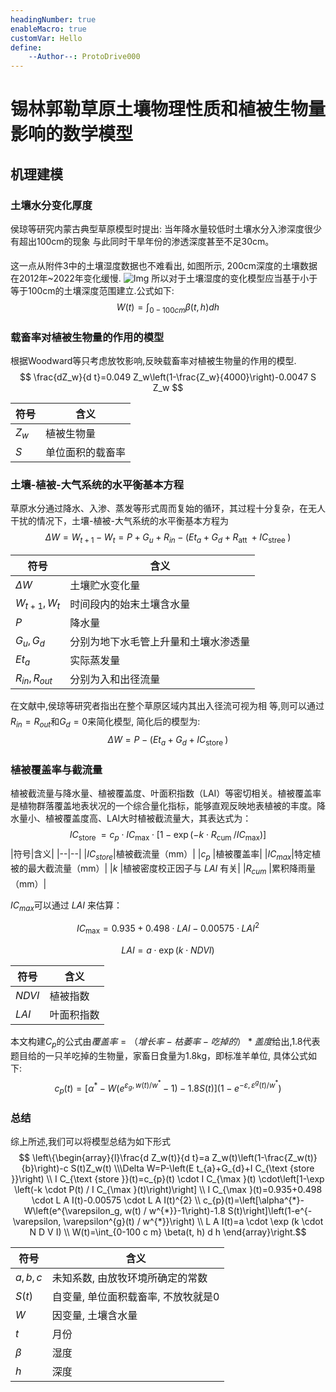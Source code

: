 ```yaml
---
headingNumber: true
enableMacro: true
customVar: Hello
define:
    --Author--: ProtoDrive000
---
```

# 锡林郭勒草原土壤物理性质和植被生物量影响的数学模型
## 机理建模
### 土壤水分变化厚度 
侯琼等研究内蒙古典型草原模型时提出: 当年降水量较低时土壤水分入渗深度很少有超出100cm的现象 与此同时干旱年份的渗透深度甚至不足30cm。

这一点从附件3中的土壤湿度数据也不难看出, 如图所示, 200cm深度的土壤数据在2012年~2022年变化缓慢.
![Img](https://imgpool.protodrive.xyz/IMG/yank-note-picgo-img-20221009152615.png)
所以对于土壤湿度的变化模型应当基于小于等于100cm的土壤深度范围建立.公式如下:
$$W(t)=\int_{0-100 c m} \beta(t, h) d h$$
### 载畜率对植被生物量的作用的模型
根据Woodward等只考虑放牧影响,反映载畜率对植被生物量的作用的模型.
$$ \frac{dZ_w}{d t}=0.049 Z_w\left(1-\frac{Z_w}{4000}\right)-0.0047 S Z_w $$

|符号|含义|
|--|--|
|$Z_w$|植被生物量|
|$S$|单位面积的载畜率|

### 土壤-植被-大气系统的水平衡基本方程
草原水分通过降水、入渗、蒸发等形式周而复始的循环，其过程十分复杂，在无人干扰的情况下，土壤-植被-大气系统的水平衡基本方程为
$$ \Delta W=W_{t+1}-W_{t}=P+G_{u}+R_{i n}-\left(E t_{a}+G_{d}+R_{\text {att }}+I C_{\text {stree }}\right) $$

|符号|含义|
|--|--|
|$\Delta W$|土壤贮水变化量|
|$W_{t+1},W_{t}$ |时间段内的始末土壤含水量|
|$P$|降水量|
|$G_u,G_d$|分别为地下水毛管上升量和土壤水渗透量|
|$Et_a$|实际蒸发量|
|$R_{in} ,R_{out}$|分别为入和出径流量|

在文献中,侯琼等研究者指出在整个草原区域内其出入径流可视为相
等,则可以通过$R_{in} = R_{out}$和$G_d=0$来简化模型, 简化后的模型为:
$$\Delta W=P-(E t_{a}+G_{d}+I C_{\text {store }})$$

### 植被覆盖率与截流量
植被截流量与降水量、植被覆盖度、叶面积指数（LAI）等密切相关。植被覆盖率是植物群落覆盖地表状况的一个综合量化指标，能够直观反映地表植被的丰度。降水量小、植被覆盖度高、LAI大时植被截流量大，其表达式为：
$$ I C_{\text {store }}=c_{p} \cdot I C_{\max } \cdot\left[1-\exp \left(-k \cdot R_{\text {cum }} / I C_{\max }\right)\right] $$
|符号|含义|
|--|--|
|$IC_{store}$|植被截流量（mm）|
|$c_p$ |植被覆盖率|
|$IC_{max}$|特定植被的最大截流量（mm）|
|$k$ |植被密度校正因子与 $LAI$ 有关|
|$R_{cum}$ |累积降雨量（mm）|

$IC_{max}$可以通过 $LAI$ 来估算：

$$ I C_{\max }=0.935+0.498 \cdot L A I-0.00575 \cdot L A I^{2} $$

$$ L A I=a \cdot \exp (k \cdot N D V I) $$

|符号|含义|
|--|--|
|$N D V I$|植被指数|
|$LAI$|叶面积指数|

本文构建$C_p$的公式由$覆盖率=（增长率-枯萎率-吃掉的）*盖度$给出,1.8代表题目给的一只羊吃掉的生物量，家畜日食量为1.8kg，即标准羊单位, 具体公式如下:
$$ c_{p}(t)=\left[\alpha^{*}-W\left(e^{\varepsilon_g, w(t) / w^{*}}-1\right)-1.8 S(t)\right]\left(1-e^{-\varepsilon, \varepsilon^{g}(t) / w^{*}}\right)$$

### 总结
综上所述,我们可以将模型总结为如下形式
$$ \left\{\begin{array}{l}\frac{d Z_w(t)}{d t}=a Z_w(t)\left(1-\frac{Z_w(t)}{b}\right)-c S(t)Z_w(t) \\\Delta W=P-\left(E t_{a}+G_{d}+I C_{\text {store }}\right) \\ I C_{\text {store }}(t)=c_{p}(t) \cdot I C_{\max }(t) \cdot\left[1-\exp \left(-k \cdot P(t) / I C_{\max }(t)\right)\right] \\ I C_{\max }(t)=0.935+0.498 \cdot L A I(t)-0.00575 \cdot L A I(t)^{2} \\ c_{p}(t)=\left[\alpha^{*}-W\left(e^{\varepsilon_g, w(t) / w^{*}}-1\right)-1.8 S(t)\right]\left(1-e^{-\varepsilon, \varepsilon^{g}(t) / w^{*}}\right) \\ L A I(t)=a \cdot \exp (k \cdot N D V I) \\ W(t)=\int_{0-100 c m} \beta(t, h) d h \end{array}\right.$$

|符号|含义|
|--|--|
|$a,b,c$|未知系数, 由放牧环境所确定的常数|
|$S(t)$|自变量, 单位面积载畜率, 不放牧就是0|
|$W$|因变量, 土壤含水量|
|$t$|月份|
|$\beta$|湿度|
|$h$|深度|





